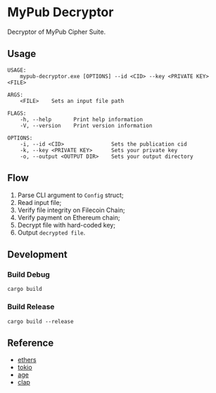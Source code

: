 # MyPub Decryptor

Decryptor of MyPub Cipher Suite.

## Usage

```
USAGE:
    mypub-decryptor.exe [OPTIONS] --id <CID> --key <PRIVATE KEY> <FILE>

ARGS:
    <FILE>    Sets an input file path

FLAGS:
    -h, --help       Print help information
    -V, --version    Print version information

OPTIONS:
    -i, --id <CID>               Sets the publication cid
    -k, --key <PRIVATE KEY>      Sets your private key
    -o, --output <OUTPUT DIR>    Sets your output directory
```

## Flow

1. Parse CLI argument to `Config` struct;
2. Read input file;
3. Verify file integrity on Filecoin Chain;
4. Verify payment on Ethereum chain;
5. Decrypt file with hard-coded key;
6. Output `decrypted file`.

## Development

### Build Debug

```shell
cargo build
```

### Build Release

```shell
cargo build --release
```

## Reference

- [ethers](https://docs.rs/ethers/0.5.1/ethers/)
- [tokio](https://docs.rs/tokio/1.10.1/tokio/)
- [age](https://docs.rs/age/0.6.0/age/)
- [clap](https://docs.rs/clap/3.0.0-beta.4/clap/)
